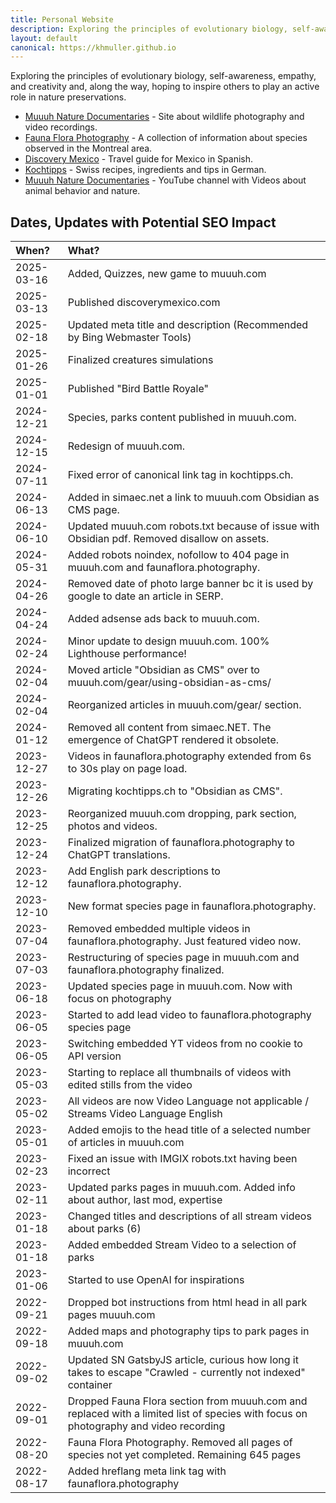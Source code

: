 ```yaml
---
title: Personal Website
description: Exploring the principles of evolutionary biology, self-awareness, empathy, and creativity.
layout: default
canonical: https://khmuller.github.io
---
```


Exploring the principles of evolutionary biology, self-awareness, empathy, and creativity and, along the way, hoping to inspire others to play an active role in nature preservations.

- [Muuuh Nature Documentaries](https://muuuh.com "Muuuh Nature Documentaries") - Site about wildlife photography and video recordings.
- [Fauna Flora Photography](https://faunaflora.photography "Fauna Flora Photography") - A collection of information about species observed in the Montreal area.
- [Discovery Mexico](https://www.discoverymexico.com "Discovery Mexico") - Travel guide for Mexico in Spanish.
- [Kochtipps](https://www.kochtipps.ch "Kochtipps") - Swiss recipes, ingredients and tips in German.
- [Muuuh Nature Documentaries](https://youtube.com/@Muuuh "Muuuh on YouTube") - YouTube channel with Videos about animal behavior and nature.

## Dates, Updates with Potential SEO Impact

|When?|What?|
|:---|:---|
|2025-03-16|Added, Quizzes, new game to muuuh.com|
|2025-03-13|Published discoverymexico.com|
|2025-02-18|Updated meta title and description (Recommended by Bing Webmaster Tools)|
|2025-01-26|Finalized creatures simulations|
|2025-01-01|Published "Bird Battle Royale"|
|2024-12-21|Species, parks content published in muuuh.com.|
|2024-12-15|Redesign of muuuh.com.|
|2024-07-11|Fixed error of canonical link tag in kochtipps.ch.|
|2024-06-13|Added in simaec.net a link to muuuh.com Obsidian as CMS page.|
|2024-06-10|Updated muuuh.com robots.txt because of issue with Obsidian pdf. Removed disallow on assets.|
|2024-05-31|Added robots noindex, nofollow to 404 page in muuuh.com and faunaflora.photography.|
|2024-04-26|Removed date of photo large banner bc it is used by google to date an article in SERP.|
|2024-04-24|Added adsense ads back to muuuh.com.|
|2024-02-24|Minor update to design muuuh.com. 100% Lighthouse performance!|
|2024-02-04|Moved article "Obsidian as CMS" over to muuuh.com/gear/using-obsidian-as-cms/|
|2024-02-04|Reorganized articles in muuuh.com/gear/ section.|
|2024-01-12|Removed all content from simaec.NET. The emergence of ChatGPT rendered it obsolete.|
|2023-12-27|Videos in faunaflora.photography extended from 6s to 30s play on page load.|
|2023-12-26|Migrating kochtipps.ch to "Obsidian as CMS".|
|2023-12-25|Reorganized muuuh.com dropping, park section, photos and videos.|
|2023-12-24|Finalized migration of faunaflora.photography to ChatGPT translations.|
|2023-12-12|Add English park descriptions to faunaflora.photography.|
|2023-12-10|New format species page in faunaflora.photography.|
|2023-07-04|Removed embedded multiple videos in faunaflora.photography. Just featured video now.|
|2023-07-03|Restructuring of species page in muuuh.com and faunaflora.photography finalized.|
|2023-06-18|Updated species page in muuuh.com. Now with focus on photography|
|2023-06-05|Started to add lead video to faunaflora.photography species page|
|2023-06-05|Switching embedded YT videos from no cookie to API version|
|2023-05-03|Starting to replace all thumbnails of videos with edited stills from the video|
|2023-05-02|All videos are now Video Language not applicable / Streams Video Language English|
|2023-05-01|Added emojis to the head title of a selected number of articles in muuuh.com|
|2023-02-23|Fixed an issue with IMGIX robots.txt having been incorrect|
|2023-02-11|Updated parks pages in muuuh.com. Added info about author, last mod, expertise|
|2023-01-18|Changed titles and descriptions of all stream videos about parks (6)|
|2023-01-18|Added embedded Stream Video to a selection of parks|
|2023-01-06|Started to use OpenAI for inspirations|
|2022-09-21|Dropped bot instructions from html head in all park pages muuuh.com|
|2022-09-18|Added maps and photography tips to park pages in muuuh.com|
|2022-09-02|Updated SN GatsbyJS article, curious how long it takes to escape "Crawled - currently not indexed" container|
|2022-09-01|Dropped Fauna Flora section from muuuh.com and replaced with a limited list of species with focus on photography and video recording|
|2022-08-20|Fauna Flora Photography. Removed all pages of species not yet completed. Remaining 645 pages| 
|2022-08-17|Added hreflang meta link tag with faunaflora.photography|
